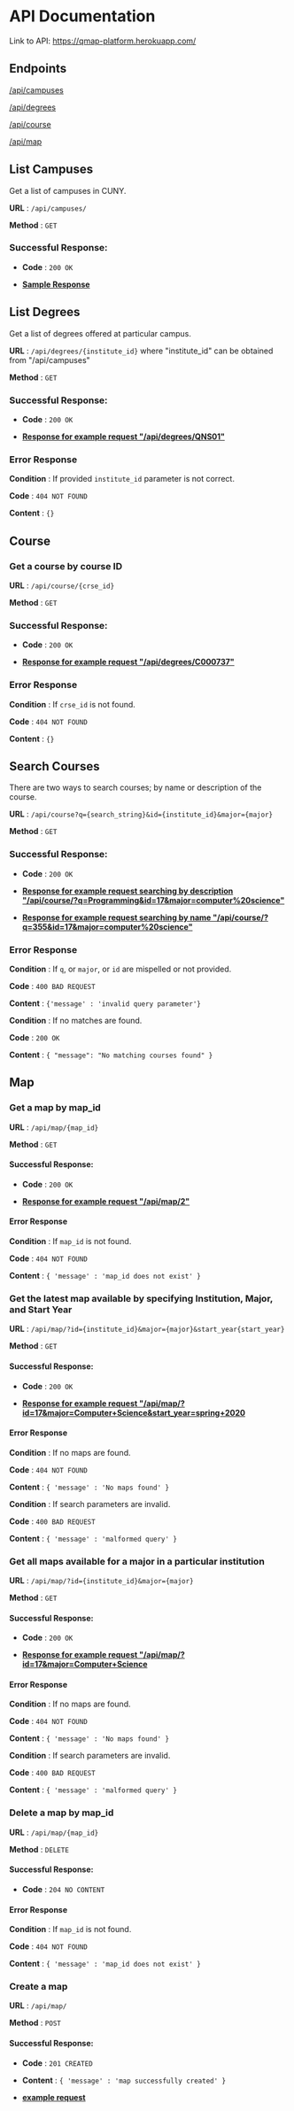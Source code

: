 # API Documentation

Link to API: https://qmap-platform.herokuapp.com/

## Endpoints

[/api/campuses](#campuses)

[/api/degrees](#degrees)

[/api/course](#course)

[/api/map](#map)

## <a name="campuses"></a> List Campuses
Get a list of campuses in CUNY.

**URL** : `/api/campuses/`

**Method** : `GET`

### Successful Response: 

* **Code** : `200 OK`
  
* **[Sample Response](response/campuses.json)**

## <a name="degrees"></a> List Degrees
Get a list of degrees offered at particular campus.

**URL** : `/api/degrees/{institute_id}`
where "institute_id" can be obtained from "/api/campuses"

**Method** : `GET`

### Successful Response: 

* **Code** : `200 OK`

* **[Response for example request "/api/degrees/QNS01"](response/degrees.json)**

### Error Response

**Condition** : If provided `institute_id` parameter is not correct.

**Code** : `404 NOT FOUND`

**Content** : `{}`

## <a name="course"></a> Course

### Get a course by course ID

**URL** : `/api/course/{crse_id}`

**Method** : `GET`

### Successful Response: 

* **Code** : `200 OK`

* **[Response for example request "/api/degrees/C000737"](response/get_course_by_id.json)**

### Error Response

**Condition** : If `crse_id` is not found.

**Code** : `404 NOT FOUND`

**Content** : `{}`

## Search Courses 

There are two ways to search courses; by name or description of the course.

**URL** : `/api/course?q={search_string}&id={institute_id}&major={major}`

**Method** : `GET`

### Successful Response: 

* **Code** : `200 OK`

* **[Response for example request searching by description "/api/course/?q=Programming&id=17&major=computer%20science"](response/search_course_by_desc.json)**

* **[Response for example request searching by name "/api/course/?q=355&id=17&major=computer%20science"](response/search_course_by_name.json)**

### Error Response

**Condition** : If `q`, or `major`, or `id` are mispelled or not provided.

**Code** : `400 BAD REQUEST`

**Content** : `{'message' : 'invalid query parameter'}`

**Condition** : If no matches are found.

**Code** : `200 OK`

**Content** : `{ "message": "No matching courses found" }`

## <a name="map"></a> Map

### Get a map by map_id

**URL** : `/api/map/{map_id}`

**Method** : `GET`

#### Successful Response:

* **Code** : `200 OK`

* **[Response for example request "/api/map/2"](response/get_map_by_id.json)**

#### Error Response

**Condition** : If `map_id` is not found.

**Code** : `404 NOT FOUND`

**Content** : `{ 'message' : 'map_id does not exist' }`

### Get the latest map available by specifying Institution, Major, and Start Year

**URL** : `/api/map/?id={institute_id}&major={major}&start_year{start_year}`

**Method** : `GET`

#### Successful Response:

* **Code** : `200 OK`

* **[Response for example request "/api/map/?id=17&major=Computer+Science&start_year=spring+2020](response/get_latest_map.json)**

#### Error Response

**Condition** : If no maps are found.

**Code** : `404 NOT FOUND`

**Content** : `{ 'message' : 'No maps found' }`

**Condition** : If search parameters are invalid.

**Code** : `400 BAD REQUEST`

**Content** : `{ 'message' : 'malformed query' }`

### Get all maps available for a major in a particular institution

**URL** : `/api/map/?id={institute_id}&major={major}`

**Method** : `GET`

#### Successful Response:

* **Code** : `200 OK`

* **[Response for example request "/api/map/?id=17&major=Computer+Science](response/get_maps_by_inst_and_major.json)**

#### Error Response

**Condition** : If no maps are found.

**Code** : `404 NOT FOUND`

**Content** : `{ 'message' : 'No maps found' }`

**Condition** : If search parameters are invalid.

**Code** : `400 BAD REQUEST`

**Content** : `{ 'message' : 'malformed query' }`

### Delete a map by map_id

**URL** : `/api/map/{map_id}`

**Method** : `DELETE`

#### Successful Response: 

* **Code** : `204 NO CONTENT`

#### Error Response

**Condition** : If `map_id` is not found.

**Code** : `404 NOT FOUND`

**Content** : `{ 'message' : 'map_id does not exist' }`

### Create a map 

**URL** : `/api/map/`

**Method** : `POST`

#### Successful Response: 

* **Code** : `201 CREATED`

* **Content** : `{ 'message' : 'map successfully created' }`

* **[example request](request/addMap.html)**


